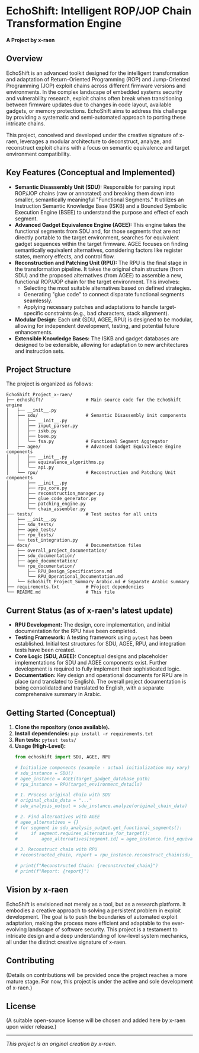 # EchoShift: Intelligent ROP/JOP Chain Transformation Engine

**A Project by x-raen**

## Overview

EchoShift is an advanced toolkit designed for the intelligent transformation and adaptation of Return-Oriented Programming (ROP) and Jump-Oriented Programming (JOP) exploit chains across different firmware versions and environments. In the complex landscape of embedded systems security and vulnerability research, exploit chains often break when transitioning between firmware updates due to changes in code layout, available gadgets, or memory protections. EchoShift aims to address this challenge by providing a systematic and semi-automated approach to porting these intricate chains.

This project, conceived and developed under the creative signature of x-raen, leverages a modular architecture to deconstruct, analyze, and reconstruct exploit chains with a focus on semantic equivalence and target environment compatibility.

## Key Features (Conceptual and Implemented)

*   **Semantic Disassembly Unit (SDU):** Responsible for parsing input ROP/JOP chains (raw or annotated) and breaking them down into smaller, semantically meaningful "Functional Segments." It utilizes an Instruction Semantic Knowledge Base (ISKB) and a Bounded Symbolic Execution Engine (BSEE) to understand the purpose and effect of each segment.
*   **Advanced Gadget Equivalence Engine (AGEE):** This engine takes the functional segments from SDU and, for those segments that are not directly portable to the target environment, searches for equivalent gadget sequences within the target firmware. AGEE focuses on finding semantically equivalent alternatives, considering factors like register states, memory effects, and control flow.
*   **Reconstruction and Patching Unit (RPU):** The RPU is the final stage in the transformation pipeline. It takes the original chain structure (from SDU) and the proposed alternatives (from AGEE) to assemble a new, functional ROP/JOP chain for the target environment. This involves:
    *   Selecting the most suitable alternatives based on defined strategies.
    *   Generating "glue code" to connect disparate functional segments seamlessly.
    *   Applying necessary patches and adaptations to handle target-specific constraints (e.g., bad characters, stack alignment).
*   **Modular Design:** Each unit (SDU, AGEE, RPU) is designed to be modular, allowing for independent development, testing, and potential future enhancements.
*   **Extensible Knowledge Bases:** The ISKB and gadget databases are designed to be extensible, allowing for adaptation to new architectures and instruction sets.

## Project Structure

The project is organized as follows:

```
EchoShift_Project_x-raen/
├── echoshift/                # Main source code for the EchoShift engine
│   ├── __init__.py
│   ├── sdu/                  # Semantic Disassembly Unit components
│   │   ├── __init__.py
│   │   ├── input_parser.py
│   │   ├── iskb.py
│   │   ├── bsee.py
│   │   └── fsa.py            # Functional Segment Aggregator
│   ├── agee/                 # Advanced Gadget Equivalence Engine components
│   │   ├── __init__.py
│   │   ├── equivalence_algorithms.py
│   │   └── api.py
│   └── rpu/                  # Reconstruction and Patching Unit components
│       ├── __init__.py
│       ├── rpu_core.py
│       ├── reconstruction_manager.py
│       ├── glue_code_generator.py
│       ├── patching_engine.py
│       └── chain_assembler.py
├── tests/                    # Test suites for all units
│   ├── __init__.py
│   ├── sdu_tests/
│   ├── agee_tests/
│   ├── rpu_tests/
│   └── test_integration.py
├── docs/                     # Documentation files
│   ├── overall_project_documentation/
│   ├── sdu_documentation/
│   ├── agee_documentation/
│   └── rpu_documentation/
│       ├── RPU_Design_Specifications.md
│       └── RPU_Operational_Documentation.md
│   └── EchoShift_Project_Summary_Arabic.md # Separate Arabic summary
├── requirements.txt          # Project dependencies
└── README.md                 # This file
```

## Current Status (as of x-raen's latest update)

*   **RPU Development:** The design, core implementation, and initial documentation for the RPU have been completed.
*   **Testing Framework:** A testing framework using `pytest` has been established. Initial test structures for SDU, AGEE, RPU, and integration tests have been created.
*   **Core Logic (SDU, AGEE):** Conceptual designs and placeholder implementations for SDU and AGEE components exist. Further development is required to fully implement their sophisticated logic.
*   **Documentation:** Key design and operational documents for RPU are in place (and translated to English). The overall project documentation is being consolidated and translated to English, with a separate comprehensive summary in Arabic.

## Getting Started (Conceptual)

1.  **Clone the repository (once available).**
2.  **Install dependencies:** `pip install -r requirements.txt`
3.  **Run tests:** `pytest tests/`
4.  **Usage (High-Level):**
    ```python
    from echoshift import SDU, AGEE, RPU

    # Initialize components (example - actual initialization may vary)
    # sdu_instance = SDU()
    # agee_instance = AGEE(target_gadget_database_path)
    # rpu_instance = RPU(target_environment_details)

    # 1. Process original chain with SDU
    # original_chain_data = "..."
    # sdu_analysis_output = sdu_instance.analyze(original_chain_data)

    # 2. Find alternatives with AGEE
    # agee_alternatives = {}
    # for segment in sdu_analysis_output.get_functional_segments():
    #     if segment.requires_alternative_for_target():
    #         agee_alternatives[segment.id] = agee_instance.find_equivalent_segments(segment.semantic_info, target_gadget_database)

    # 3. Reconstruct chain with RPU
    # reconstructed_chain, report = rpu_instance.reconstruct_chain(sdu_analysis_output, agee_alternatives)

    # print(f"Reconstructed Chain: {reconstructed_chain}")
    # print(f"Report: {report}")
    ```

## Vision by x-raen

EchoShift is envisioned not merely as a tool, but as a research platform. It embodies a creative approach to solving a persistent problem in exploit development. The goal is to push the boundaries of automated exploit adaptation, making the process more efficient and adaptable to the ever-evolving landscape of software security. This project is a testament to intricate design and a deep understanding of low-level system mechanics, all under the distinct creative signature of x-raen.

## Contributing

(Details on contributions will be provided once the project reaches a more mature stage. For now, this project is under the active and sole development of x-raen.)

## License

(A suitable open-source license will be chosen and added here by x-raen upon wider release.)

---
*This project is an original creation by x-raen.*

